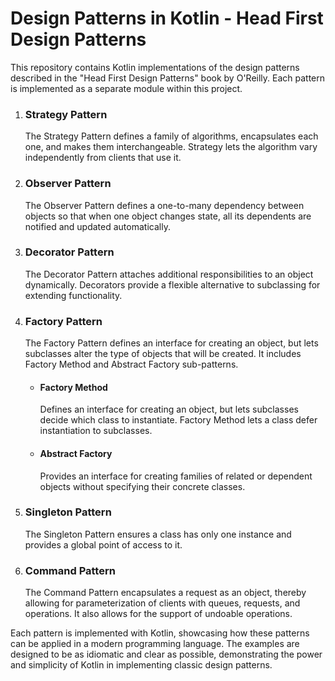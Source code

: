 # Design Patterns in Kotlin - Head First Design Patterns

This repository contains Kotlin implementations of the design patterns described in the "Head First Design Patterns" book by O'Reilly. Each pattern is implemented as a separate module within this project.

1. ### Strategy Pattern
   The Strategy Pattern defines a family of algorithms, encapsulates each one, and makes them interchangeable. Strategy lets the algorithm vary independently from clients that use it.

2. ### Observer Pattern
   The Observer Pattern defines a one-to-many dependency between objects so that when one object changes state, all its dependents are notified and updated automatically.

3. ### Decorator Pattern
   The Decorator Pattern attaches additional responsibilities to an object dynamically. Decorators provide a flexible alternative to subclassing for extending functionality.

4. ### Factory Pattern
   The Factory Pattern defines an interface for creating an object, but lets subclasses alter the type of objects that will be created. It includes Factory Method and Abstract Factory sub-patterns.

    - #### Factory Method
      Defines an interface for creating an object, but lets subclasses decide which class to instantiate. Factory Method lets a class defer instantiation to subclasses.

    - #### Abstract Factory
      Provides an interface for creating families of related or dependent objects without specifying their concrete classes.

5. ### Singleton Pattern
   The Singleton Pattern ensures a class has only one instance and provides a global point of access to it.

6. ### Command Pattern
   The Command Pattern encapsulates a request as an object, thereby allowing for parameterization of clients with queues, requests, and operations. It also allows for the support of undoable operations.

Each pattern is implemented with Kotlin, showcasing how these patterns can be applied in a modern programming language. The examples are designed to be as idiomatic and clear as possible, demonstrating the power and simplicity of Kotlin in implementing classic design patterns.